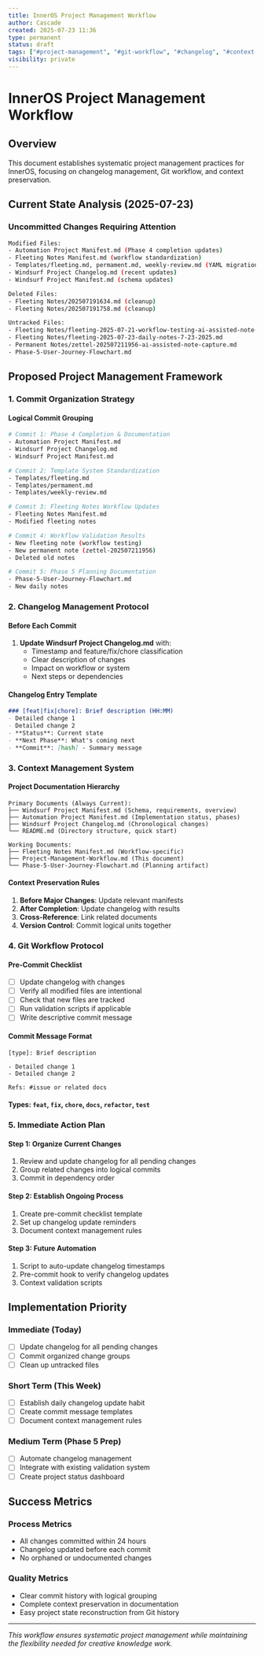 ```yaml
---
title: InnerOS Project Management Workflow
author: Cascade
created: 2025-07-23 11:36
type: permanent
status: draft
tags: ["#project-management", "#git-workflow", "#changelog", "#context-management"]
visibility: private
---
```


# InnerOS Project Management Workflow

## Overview
This document establishes systematic project management practices for InnerOS, focusing on changelog management, Git workflow, and context preservation.

## Current State Analysis (2025-07-23)

### Uncommitted Changes Requiring Attention
```bash
Modified Files:
- Automation Project Manifest.md (Phase 4 completion updates)
- Fleeting Notes Manifest.md (workflow standardization)
- Templates/fleeting.md, permament.md, weekly-review.md (YAML migration)
- Windsurf Project Changelog.md (recent updates)
- Windsurf Project Manifest.md (schema updates)

Deleted Files:
- Fleeting Notes/202507191634.md (cleanup)
- Fleeting Notes/202507191758.md (cleanup)

Untracked Files:
- Fleeting Notes/fleeting-2025-07-21-workflow-testing-ai-assisted-note-taking.md
- Fleeting Notes/fleeting-2025-07-23-daily-notes-7-23-2025.md
- Permanent Notes/zettel-202507211956-ai-assisted-note-capture.md
- Phase-5-User-Journey-Flowchart.md
```

## Proposed Project Management Framework

### 1. **Commit Organization Strategy**

#### **Logical Commit Grouping**
```bash
# Commit 1: Phase 4 Completion & Documentation
- Automation Project Manifest.md
- Windsurf Project Changelog.md
- Windsurf Project Manifest.md

# Commit 2: Template System Standardization  
- Templates/fleeting.md
- Templates/permament.md
- Templates/weekly-review.md

# Commit 3: Fleeting Notes Workflow Updates
- Fleeting Notes Manifest.md
- Modified fleeting notes

# Commit 4: Workflow Validation Results
- New fleeting note (workflow testing)
- New permanent note (zettel-202507211956)
- Deleted old notes

# Commit 5: Phase 5 Planning Documentation
- Phase-5-User-Journey-Flowchart.md
- New daily notes
```

### 2. **Changelog Management Protocol**

#### **Before Each Commit**
1. **Update Windsurf Project Changelog.md** with:
   - Timestamp and feature/fix/chore classification
   - Clear description of changes
   - Impact on workflow or system
   - Next steps or dependencies

#### **Changelog Entry Template**
```markdown
### [feat|fix|chore]: Brief description (HH:MM)
- Detailed change 1
- Detailed change 2
- **Status**: Current state
- **Next Phase**: What's coming next
- **Commit**: [hash] - Summary message
```

### 3. **Context Management System**

#### **Project Documentation Hierarchy**
```
Primary Documents (Always Current):
├── Windsurf Project Manifest.md (Schema, requirements, overview)
├── Automation Project Manifest.md (Implementation status, phases)
├── Windsurf Project Changelog.md (Chronological changes)
└── README.md (Directory structure, quick start)

Working Documents:
├── Fleeting Notes Manifest.md (Workflow-specific)
├── Project-Management-Workflow.md (This document)
└── Phase-5-User-Journey-Flowchart.md (Planning artifact)
```

#### **Context Preservation Rules**
1. **Before Major Changes**: Update relevant manifests
2. **After Completion**: Update changelog with results
3. **Cross-Reference**: Link related documents
4. **Version Control**: Commit logical units together

### 4. **Git Workflow Protocol**

#### **Pre-Commit Checklist**
- [ ] Update changelog with changes
- [ ] Verify all modified files are intentional
- [ ] Check that new files are tracked
- [ ] Run validation scripts if applicable
- [ ] Write descriptive commit message

#### **Commit Message Format**
```
[type]: Brief description

- Detailed change 1
- Detailed change 2

Refs: #issue or related docs
```

#### **Types**: `feat`, `fix`, `chore`, `docs`, `refactor`, `test`

### 5. **Immediate Action Plan**

#### **Step 1: Organize Current Changes**
1. Review and update changelog for all pending changes
2. Group related changes into logical commits
3. Commit in dependency order

#### **Step 2: Establish Ongoing Process**
1. Create pre-commit checklist template
2. Set up changelog update reminders
3. Document context management rules

#### **Step 3: Future Automation**
1. Script to auto-update changelog timestamps
2. Pre-commit hook to verify changelog updates
3. Context validation scripts

## Implementation Priority

### **Immediate (Today)**
- [ ] Update changelog for all pending changes
- [ ] Commit organized change groups
- [ ] Clean up untracked files

### **Short Term (This Week)**
- [ ] Establish daily changelog update habit
- [ ] Create commit message templates
- [ ] Document context management rules

### **Medium Term (Phase 5 Prep)**
- [ ] Automate changelog management
- [ ] Integrate with existing validation system
- [ ] Create project status dashboard

## Success Metrics

### **Process Metrics**
- All changes committed within 24 hours
- Changelog updated before each commit
- No orphaned or undocumented changes

### **Quality Metrics**
- Clear commit history with logical grouping
- Complete context preservation in documentation
- Easy project state reconstruction from Git history

---

*This workflow ensures systematic project management while maintaining the flexibility needed for creative knowledge work.*
